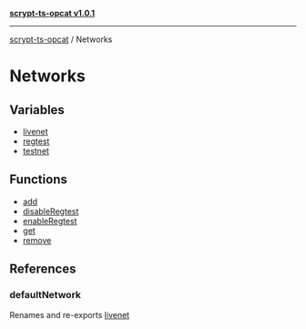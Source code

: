 [**scrypt-ts-opcat v1.0.1**](../../README.md)

***

[scrypt-ts-opcat](../../README.md) / Networks

# Networks

## Variables

- [livenet](variables/livenet.md)
- [regtest](variables/regtest.md)
- [testnet](variables/testnet.md)

## Functions

- [add](functions/add.md)
- [disableRegtest](functions/disableRegtest.md)
- [enableRegtest](functions/enableRegtest.md)
- [get](functions/get.md)
- [remove](functions/remove.md)

## References

### defaultNetwork

Renames and re-exports [livenet](variables/livenet.md)
